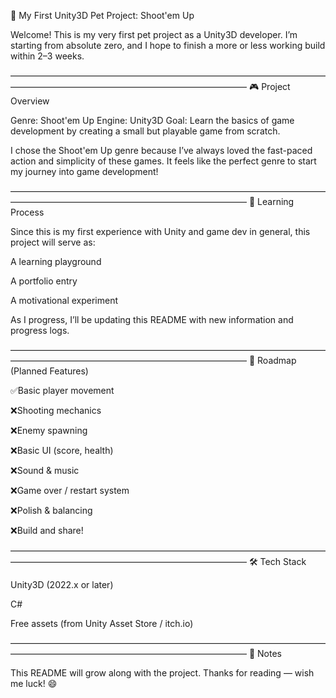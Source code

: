 🚀 My First Unity3D Pet Project: Shoot'em Up

Welcome! This is my very first pet project as a Unity3D developer.
I’m starting from absolute zero, and I hope to finish a more or less working build within 2–3 weeks.


―――――――――――――――――――――――――――――――――――――――――――――――――――――――――――――――
🎮 Project Overview

Genre: Shoot'em Up
Engine: Unity3D
Goal: Learn the basics of game development by creating a small but playable game from scratch.

I chose the Shoot'em Up genre because I’ve always loved the fast-paced action and simplicity of these games. It feels like the perfect genre to start my journey into game development!


―――――――――――――――――――――――――――――――――――――――――――――――――――――――――――――――
🧠 Learning Process

Since this is my first experience with Unity and game dev in general, this project will serve as:

A learning playground

A portfolio entry

A motivational experiment

As I progress, I’ll be updating this README with new information and progress logs.

―――――――――――――――――――――――――――――――――――――――――――――――――――――――――――――――
📅 Roadmap (Planned Features)

 ✅Basic player movement 

 ❌Shooting mechanics

 ❌Enemy spawning

 ❌Basic UI (score, health)

 ❌Sound & music

 ❌Game over / restart system

 ❌Polish & balancing

 ❌Build and share!


―――――――――――――――――――――――――――――――――――――――――――――――――――――――――――――――
🛠️ Tech Stack

Unity3D (2022.x or later)

C#

Free assets (from Unity Asset Store / itch.io)


―――――――――――――――――――――――――――――――――――――――――――――――――――――――――――――――
💬 Notes

This README will grow along with the project.
Thanks for reading — wish me luck! 😄
